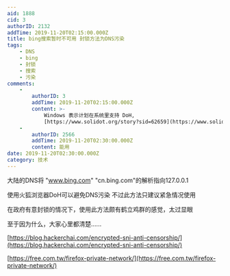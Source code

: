 ```yaml
---
aid: 1888
cid: 3
authorID: 2132
addTime: 2019-11-20T02:15:00.000Z
title: bing搜索暂时不可用 封锁方法为DNS污染
tags:
    - DNS
    - bing
    - 封锁
    - 搜索
    - 污染
comments:
    -
        authorID: 3
        addTime: 2019-11-20T02:15:00.000Z
        content: >-
            Windows 表示计划在系统里支持 DoH,
            [https://www.solidot.org/story?sid=62659](https://www.solidot.org/story?sid=62659)
    -
        authorID: 2566
        addTime: 2019-11-20T02:30:00.000Z
        content: 能用
date: 2019-11-20T02:30:00.000Z
category: 技术
---
```


大陆的DNS将 "www.bing.com" "cn.bing.com"的解析指向127.0.0.1

使用火狐浏览器DoH可以避免DNS污染 不过此方法只建议紧急情况使用

在政府有意封锁的情况下，使用此方法颇有鹤立鸡群的感觉，太过显眼

至于因为什么，大家心里都清楚......

[https://blog.hackerchai.com/encrypted-sni-anti-censorship/](https://blog.hackerchai.com/encrypted-sni-anti-censorship/)

[https://free.com.tw/firefox-private-network/](https://free.com.tw/firefox-private-network/)
